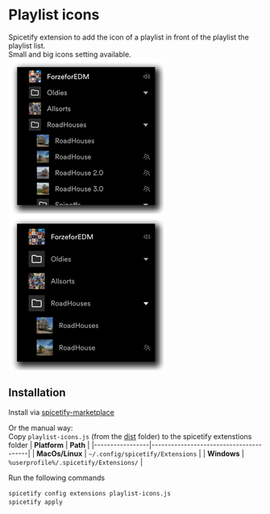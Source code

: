 # Playlist icons
Spicetify extension to add the icon of a playlist in front of the playlist the playlist list.  
Small and big icons setting available.  
![playlist icons small](./docs/playlist-icons-small.png)
![playlist icons big](./docs/playlist-icons-big.png)

## Installation
Install via [spicetify-marketplace](https://github.com/CharlieS1103/spicetify-marketplace)

Or the manual way:  
Copy `playlist-icons.js` (from the [dist](/dist/) folder) to the spicetify extenstions folder
| **Platform**    | **Path**                               |
|-----------------|----------------------------------------|
| **MacOs/Linux** | `~/.config/spicetify/Extensions`       |
| **Windows**     | `%userprofile%/.spicetify/Extensions/` |

Run the following commands
```sh
spicetify config extensions playlist-icons.js
spicetify apply
```

